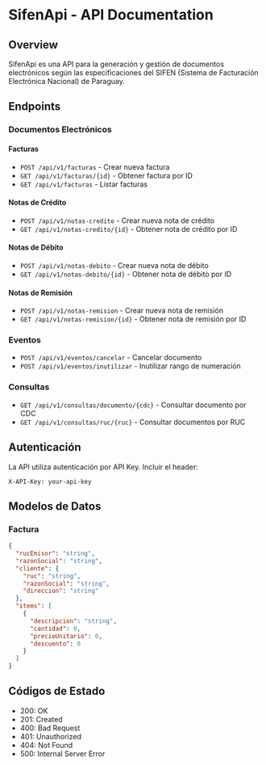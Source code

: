 # SifenApi - API Documentation

## Overview

SifenApi es una API para la generación y gestión de documentos electrónicos según las especificaciones del SIFEN (Sistema de Facturación Electrónica Nacional) de Paraguay.

## Endpoints

### Documentos Electrónicos

#### Facturas
- `POST /api/v1/facturas` - Crear nueva factura
- `GET /api/v1/facturas/{id}` - Obtener factura por ID
- `GET /api/v1/facturas` - Listar facturas

#### Notas de Crédito
- `POST /api/v1/notas-credito` - Crear nueva nota de crédito
- `GET /api/v1/notas-credito/{id}` - Obtener nota de crédito por ID

#### Notas de Débito
- `POST /api/v1/notas-debito` - Crear nueva nota de débito
- `GET /api/v1/notas-debito/{id}` - Obtener nota de débito por ID

#### Notas de Remisión
- `POST /api/v1/notas-remision` - Crear nueva nota de remisión
- `GET /api/v1/notas-remision/{id}` - Obtener nota de remisión por ID

### Eventos
- `POST /api/v1/eventos/cancelar` - Cancelar documento
- `POST /api/v1/eventos/inutilizar` - Inutilizar rango de numeración

### Consultas
- `GET /api/v1/consultas/documento/{cdc}` - Consultar documento por CDC
- `GET /api/v1/consultas/ruc/{ruc}` - Consultar documentos por RUC

## Autenticación

La API utiliza autenticación por API Key. Incluir el header:
```
X-API-Key: your-api-key
```

## Modelos de Datos

### Factura
```json
{
  "rucEmisor": "string",
  "razonSocial": "string",
  "cliente": {
    "ruc": "string",
    "razonSocial": "string",
    "direccion": "string"
  },
  "items": [
    {
      "descripcion": "string",
      "cantidad": 0,
      "precioUnitario": 0,
      "descuento": 0
    }
  ]
}
```

## Códigos de Estado

- 200: OK
- 201: Created
- 400: Bad Request
- 401: Unauthorized
- 404: Not Found
- 500: Internal Server Error